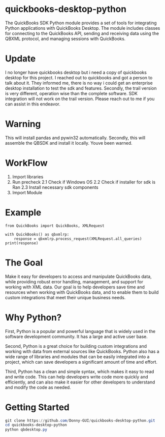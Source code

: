 # quickbooks-desktop-python
The QuickBooks SDK Python module provides a set of tools for integrating Python applications with QuickBooks Desktop. The module includes classes for connecting to the QuickBooks API, sending and receiving data using the QBXML protocol, and managing sessions with QuickBooks.


# Update
I no longer have quickbooks desktop but i need a copy of quickbooks desktop for this project.
I reached out to quickbooks and got a person to talk about it. They informed me, 
there is no way i could get an enterprise desktop installation to test the sdk and features. Secondly,
the trail version is very different, operation wise than the complete software. SDK integration will not work 
on the trail version. Please reach out to me if you can assist in this endeavor.

# Warning

This will install pandas and pywin32 automatically.
Secondly, this will assemble the QBSDK and install it locally.
Youve been warned.

# WorkFlow

1. Import libraries
2. Run precheck
   2.1 Check if Windows OS
   2.2 Check if installer for sdk is Ran
   2.3 Install necessary sdk components
3. Import Module



 # Example
 
```Python3
from QuickBooks import QuickBooks, XMLRequest

with QuickBooks() as qbxmlrp:
    response = qbxmlrp.process_request(XMLRequest.all_queries)
print(response)
```

# The Goal
 Make it easy for developers to access and manipulate QuickBooks data, 
 while providing robust error handling, management,
 and support for working with XML data. Our goal is to help developers save time and
 resources when working with QuickBooks data, and to enable them to build custom 
 integrations that meet their unique business needs. 
 
 # Why Python?
First, Python is a popular and powerful language that is widely used in the software development community. It has a large and active user base.

Second, Python is  a great choice for building custom integrations and working with data from external sources like QuickBooks. Python also has a wide range of libraries and modules that can be easily integrated into a project, which can save developers a significant amount of time and effort.

Third, Python has a clean and simple syntax, which makes it easy to read and write code. This can help developers write code more quickly and efficiently, and can also make it easier for other developers to understand and modify the code as needed.

# Getting Started
```PowerShell
git clone https://github.com/Donny-GUI/quickbooks-desktop-python.git
cd quickbooks-desktop-python
python qbdesktop.py
```

